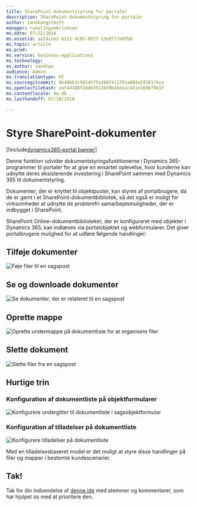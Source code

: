 ```yaml
---
title: SharePoint-dokumentstyring for portaler
description: SharePoint-dokumentstyring for portaler
author: sandhangitmsft
manager: ramalingamkrishnan
ms.date: 07/22/2018
ms.assetid: aa14cee1-b121-4c02-8937-13e0717e8fb8
ms.topic: article
ms.prod: 
ms.service: business-applications
ms.technology: 
ms.author: sandhan
audience: Admin
ms.translationtype: HT
ms.sourcegitcommit: 0b40bb3c98145f5a260f412701a884a5936174ce
ms.openlocfilehash: cef4d188f2ddb3512839b4bda1c451e169bf9b5f
ms.contentlocale: da-dk
ms.lasthandoff: 07/18/2018

---
```

#  <a name="manage-sharepoint-documents"></a>Styre SharePoint-dokumenter

[!include[dynamics365-portal banner](../../includes/dynamics365-portal.md)]




Denne funktion udvider dokumentstyringsfunktionerne i Dynamics 365-programmer til portaler for at give en ensartet oplevelse, hvor kunderne kan udnytte deres eksisterende investering i SharePoint sammen med Dynamics 365 til dokumentstyring.

Dokumenter, der er knyttet til objektposter, kan styres af portalbrugere, da de er gemt i et SharePoint-dokumentbibliotek, så det også er muligt for virksomheder at udnytte de problemfri samarbejdsmuligheder, der er indbygget i SharePoint.

SharePoint Online-dokumentbiblioteker, der er konfigureret med objekter i Dynamics 365, kan indlæses via portalobjektet og webformularer. Det giver portalbrugere mulighed for at udføre følgende handlinger:

## <a name="add-documents"></a>Tilføje dokumenter

![Føje filer til en sagspost](media/SP_Portal_Add_Files.png "Føje filer til en sagspost")

## <a name="view-and-download-documents"></a>Se og downloade dokumenter

![Se dokumenter, der er relateret til en sagspost](media/SP_Portal_View_Files.png "Se dokumenter, der er relateret til en sagspost") 

## <a name="create-folder"></a>Oprette mappe

![Oprette undermappe på dokumentliste for at organisere filer](media/SP_Portal_Create_Folder.png "Oprette undermappe på dokumentliste for at organisere filer")

## <a name="delete-document"></a>Slette dokument

![Slette filer fra en sagspost](media/SP_Portal_Delete_File.png "Slette filer fra en sagspost")

<!--
### Who uses this feature
This feature is intended for portal end users, allowing them access to SharePoint documents from portal web pages.
Portal administrators customize the form to display document lists on a portal. Entity permission configuration is used to control actions available to portal end users on files and folders.
### Setup required
This feature requires that document management is set up for [Dynamics 365 with SharePoint Online](https://go.microsoft.com/fwlink/p/?linkid=859386).
-->

## <a name="quick-steps"></a>Hurtige trin

### <a name="configuring-document-list-on-entity-forms"></a>Konfiguration af dokumentliste på objektformularer

![Konfigurere undergitter til dokumentliste i sagsobjektformular](media/SP_Portal_configure_entity_form_doc_location.png "Konfigurere undergitter til dokumentliste i sagsobjektformular")

### <a name="configuring-permissions-on-document-list"></a>Konfiguration af tilladelser på dokumentliste

![Konfigurere tilladelser på dokumentliste](media/SP_Portal_configure_doc_permissions.png "Konfigurere tilladelser på dokumentliste")

Med en tilladelsesbaseret model er det muligt at styre disse handlinger på filer og mapper i bestemte kundescenarier.

<!--
## Status
### Development status
Generally available
#### Target timeframe
October 2018
### Availability
Cloud
### Regional availability
Global
-->

## <a name="wed-like-to-thank"></a>Tak!

Tak for din indsendelse af [denne ide](https://experience.dynamics.com/ideas/idea/?ideaid=d3398770-f9ac-e611-80c2-00155d4616d6) med stemmer og kommentarer, som har hjulpet os med at prioritere den.

